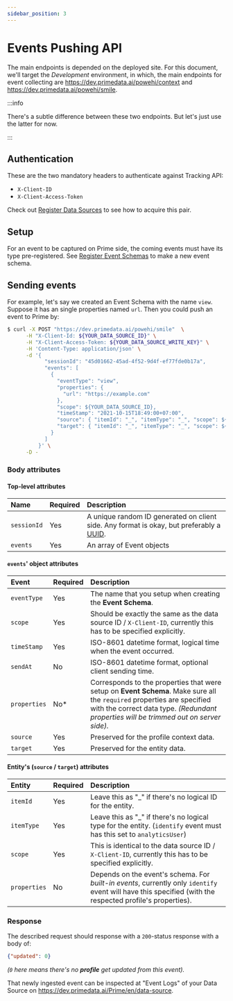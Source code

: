 ```yaml
---
sidebar_position: 3
---
```


# Events Pushing API

The main endpoints is depended on the deployed site. For this document, we'll target the *Development* environment,
in which, the main endpoints for event collecting are https://dev.primedata.ai/powehi/context and https://dev.primedata.ai/powehi/smile.

:::info

There's a subtle difference between these two endpoints. But let's just use the latter for now.

:::


## Authentication

These are the two mandatory headers to authenticate against Tracking API:

- `X-Client-ID`
- `X-Client-Access-Token`

Check out [Register Data Sources](/docs/setup/creating-data-sources) to see how to acquire this pair.

## Setup

For an event to be captured on Prime side, the coming events must have its type pre-registered. See [Register Event Schemas](/docs/setup/creating-event-schema) to make a new event schema.

## Sending events


For example, let's say we created an Event Schema with the name `view`. Suppose it has an single properties named `url`. Then you could push an event to Prime by:

```bash
$ curl -X POST "https://dev.primedata.ai/powehi/smile"  \
      -H "X-Client-Id: ${YOUR_DATA_SOURCE_ID}" \
      -H "X-Client-Access-Token: ${YOUR_DATA_SOURCE_WRITE_KEY}" \
      -H 'Content-Type: application/json' \
      -d '{
            "sessionId": "45d01662-45ad-4f52-9d4f-ef77fde0b17a",
            "events": [
              {
                "eventType": "view",
                "properties": {
                  "url": "https://example.com"
                },
                "scope": ${YOUR_DATA_SOURCE_ID},
                "timeStamp": "2021-10-15T18:49:00+07:00",
                "source": { "itemId": "_", "itemType": "_", "scope": ${YOUR_DATA_SOURCE_ID} },
                "target": { "itemId": "_", "itemType": "_", "scope": ${YOUR_DATA_SOURCE_ID} }
              }
            ]
          }' \
      -D -
```

### Body attributes

#### Top-level attributes

| Name        | Required | Description                                                                                                                              |
|:------------|:---------|:-----------------------------------------------------------------------------------------------------------------------------------------|
| `sessionId` | Yes      | A unique random ID generated on client side. Any format is okay, but preferably a [UUID](https://datatracker.ietf.org/doc/html/rfc4122). |
| `events`    | Yes      | An array of Event objects                                                                                                                |

#### `events`' object attributes

| Event        | Required | Description                                                                                                                                                                                                       |
|:-------------|----------|:------------------------------------------------------------------------------------------------------------------------------------------------------------------------------------------------------------------|
| `eventType`  | Yes      | The name that you setup when creating the **Event Schema**.                                                                                                                                                       |
| `scope`      | Yes      | Should be exactly the same as the data source ID / `X-Client-ID`, currently this has to be specified explicitly.                                                                                                  |
| `timeStamp`  | Yes      | ISO-8601 datetime format, logical time when the event occurred.                                                                                                                                                   |
| `sendAt`     | No       | ISO-8601 datetime format, optional client sending time.                                                                                                                                                           |
| `properties` | No*      | Corresponds to the properties that were setup on **Event Schema**. Make sure all the `required` properties are specified with the correct data type. _(Redundant properties will be trimmed out on server side)._ |
| `source`     | Yes      | Preserved for the profile context data.                                                                                                                                                                           |
| `target`     | Yes      | Preserved for the entity data.                                                                                                                                                                                    |

#### Entity's (`source` / `target`) attributes

| Entity       | Required | Description                                                                                                                                               |
|:-------------|----------|:----------------------------------------------------------------------------------------------------------------------------------------------------------|
| `itemId`     | Yes      | Leave this as "\_" if there's no logical ID for the entity.                                                                                               |
| `itemType`   | Yes      | Leave this as "\_" if there's no logical type for the entity. (`identify` event must has this set to `analyticsUser`)                                     |
| `scope`      | Yes      | This is identical to the data source ID / `X-Client-ID`, currently this has to be specified explicitly.                                                   |
| `properties` | No       | Depends on the event's schema. For _built-in events_, currently only `identify` event will have this specified (with the respected profile's properties). |


### Response

The described request should response with a `200`-status response with a body of:
```json
{"updated": 0}
````

_(`0` here means there's no **profile** get updated from this event)._

That newly ingested event can be inspected at "Event Logs" of your Data Source on https://dev.primedata.ai/Prime/en/data-source.